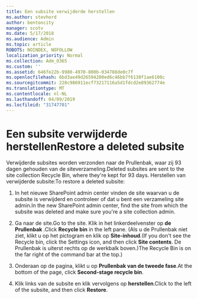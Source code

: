 ```yaml
---
title: Een subsite verwijderde herstellen
ms.author: stevhord
author: bentoncity
manager: scotv
ms.date: 5/17/2018
ms.audience: Admin
ms.topic: article
ROBOTS: NOINDEX, NOFOLLOW
localization_priority: Normal
ms.collection: Adm_O365
ms.custom: ''
ms.assetid: 646fe22b-9980-4970-800b-034788de0c7f
ms.openlocfilehash: 6bd3ae49d26594200ed6c46bb7f6138f1ae6100c
ms.sourcegitcommit: 228c986911ecf73217116a5d1fdcd2e89362774e
ms.translationtype: MT
ms.contentlocale: nl-NL
ms.lasthandoff: 04/09/2019
ms.locfileid: "31747701"
---
```

# <a name="restore-a-deleted-subsite"></a><span data-ttu-id="4167c-102">Een subsite verwijderde herstellen</span><span class="sxs-lookup"><span data-stu-id="4167c-102">Restore a deleted subsite</span></span>

<span data-ttu-id="4167c-103">Verwijderde subsites worden verzonden naar de Prullenbak, waar zij 93 dagen gehouden van de siteverzameling.</span><span class="sxs-lookup"><span data-stu-id="4167c-103">Deleted subsites are sent to the site collection Recycle Bin, where they're kept for 93 days.</span></span> <span data-ttu-id="4167c-104">Herstellen van verwijderde subsite:</span><span class="sxs-lookup"><span data-stu-id="4167c-104">To restore a deleted subsite:</span></span>
  
1. <span data-ttu-id="4167c-105">In het nieuwe SharePoint admin center vinden de site waarvan u de subsite is verwijderd en controleer of dat u bent een verzameling site admin.</span><span class="sxs-lookup"><span data-stu-id="4167c-105">In the new SharePoint admin center, find the site from which the subsite was deleted and make sure you're a site collection admin.</span></span> 
    
2. <span data-ttu-id="4167c-106">Ga naar de site.</span><span class="sxs-lookup"><span data-stu-id="4167c-106">Go to the site.</span></span> <span data-ttu-id="4167c-107">Klik in het linkerdeelvenster op **de Prullenbak** .</span><span class="sxs-lookup"><span data-stu-id="4167c-107">Click **Recycle bin** in the left pane.</span></span> <span data-ttu-id="4167c-108">(Als u de Prullenbak niet ziet, klikt u op het pictogram en klik op **Site-inhoud**.</span><span class="sxs-lookup"><span data-stu-id="4167c-108">(If you don't see the Recycle bin, click the Settings icon, and then click **Site contents**.</span></span> <span data-ttu-id="4167c-109">De Prullenbak is uiterst rechts op de werkbalk boven.)</span><span class="sxs-lookup"><span data-stu-id="4167c-109">The Recycle Bin is on the far right of the command bar at the top.)</span></span>
    
3. <span data-ttu-id="4167c-110">Onderaan op de pagina, klikt u op **Prullenbak van de tweede fase**.</span><span class="sxs-lookup"><span data-stu-id="4167c-110">At the bottom of the page, click **Second-stage recycle bin**.</span></span>
    
4. <span data-ttu-id="4167c-111">Klik links van de subsite en klik vervolgens op **herstellen**.</span><span class="sxs-lookup"><span data-stu-id="4167c-111">Click to the left of the subsite, and then click **Restore**.</span></span>
    

